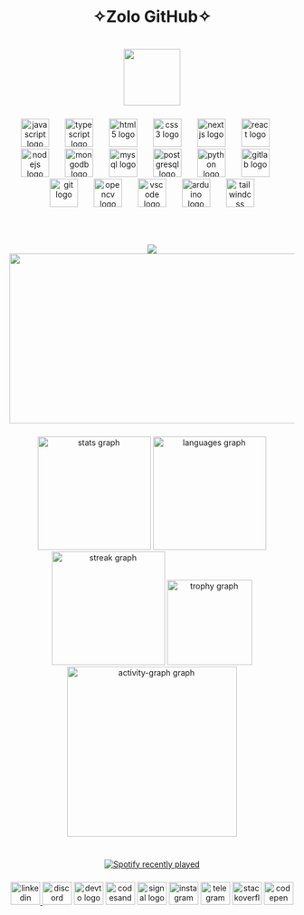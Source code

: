 <h1 align="center">✧Zolo GitHub✧</h1>

###

<br clear="both">
<div align="center">
  <img height="100" src="https://media4.giphy.com/media/v1.Y2lkPTc5MGI3NjExeW1vMHp1NWp2NTF5ZmkxN3k0anZoOGptZmR3bDNibmJibWY1dzgwdiZlcD12MV9pbnRlcm5hbF9naWZfYnlfaWQmY3Q9Zw/h0Cq1ClzO3UpupFPjP/giphy.gifhttps://media4.giphy.com/media/v1.Y2lkPTc5MGI3NjExeW1vMHp1NWp2NTF5ZmkxN3k0anZoOGptZmR3bDNibmJibWY1dzgwdiZlcD12MV9pbnRlcm5hbF9naWZfYnlfaWQmY3Q9Zw/h0Cq1ClzO3UpupFPjP/giphy.gif"  />
</div>


###



<div align="center">
  <img src="https://cdn.jsdelivr.net/gh/devicons/devicon/icons/javascript/javascript-original.svg" height="50" alt="javascript logo"  />
  <img width="20" />
  <img src="https://cdn.jsdelivr.net/gh/devicons/devicon/icons/typescript/typescript-original.svg" height="50" alt="typescript logo"  />
  <img width="20" />
  <img src="https://cdn.jsdelivr.net/gh/devicons/devicon/icons/html5/html5-original.svg" height="50" alt="html5 logo"  />
  <img width="20" />
  <img src="https://cdn.jsdelivr.net/gh/devicons/devicon/icons/css3/css3-original.svg" height="50" alt="css3 logo"  />
  <img width="20" />
  <img src="https://cdn.jsdelivr.net/gh/devicons/devicon/icons/nextjs/nextjs-original.svg" height="50" alt="nextjs logo"  />
  <img width="20" />
  <img src="https://cdn.jsdelivr.net/gh/devicons/devicon/icons/react/react-original.svg" height="50" alt="react logo"  />
  <img width="20" />
  <img src="https://cdn.jsdelivr.net/gh/devicons/devicon/icons/nodejs/nodejs-original.svg" height="50" alt="nodejs logo"  />
  <img width="20" />
  <img src="https://cdn.jsdelivr.net/gh/devicons/devicon/icons/mongodb/mongodb-original.svg" height="50" alt="mongodb logo"  />
  <img width="20" />
  <img src="https://cdn.jsdelivr.net/gh/devicons/devicon/icons/mysql/mysql-original.svg" height="50" alt="mysql logo"  />
  <img width="20" />
  <img src="https://cdn.jsdelivr.net/gh/devicons/devicon/icons/postgresql/postgresql-original.svg" height="50" alt="postgresql logo"  />
  <img width="20" />
  <img src="https://cdn.jsdelivr.net/gh/devicons/devicon/icons/python/python-original.svg" height="50" alt="python logo"  />
  <img width="20" />
  <img src="https://cdn.jsdelivr.net/gh/devicons/devicon/icons/gitlab/gitlab-original.svg" height="50" alt="gitlab logo"  />
  <img width="20" />
  <img src="https://cdn.jsdelivr.net/gh/devicons/devicon/icons/git/git-original.svg" height="50" alt="git logo"  />
  <img width="20" />
  <img src="https://cdn.jsdelivr.net/gh/devicons/devicon/icons/opencv/opencv-original.svg" height="50" alt="opencv logo"  />
  <img width="20" />
  <img src="https://cdn.jsdelivr.net/gh/devicons/devicon/icons/vscode/vscode-original.svg" height="50" alt="vscode logo"  />
  <img width="20" />
  <img src="https://cdn.jsdelivr.net/gh/devicons/devicon/icons/arduino/arduino-original.svg" height="50" alt="arduino logo"  />
  <img width="20" />
  <img src="https://cdn.jsdelivr.net/gh/devicons/devicon/icons/tailwindcss/tailwindcss-original-wordmark.svg" height="50" alt="tailwindcss logo"  />
</div>

###

<br clear="both">


###

<div align="center">
  <img src="https://profile-counter.glitch.me/z0l0git/count.svg?"  />
</div>

<div align="center">
  <a href="https://www.gitanimals.org/en_US?utm_medium=image&utm_source=z0l0git&utm_content=farm">
<img
  src="https://render.gitanimals.org/farms/z0l0git"
  width="600"
  height="300"
/>
</a>
</div>

###

<div align="center">
  <img src="https://github-readme-stats.vercel.app/api?username=z0l0git&hide_title=false&hide_rank=false&show_icons=true&include_all_commits=true&count_private=true&disable_animations=false&theme=radical&locale=en&hide_border=false&order=1&custom_title=Status%20Window" height="200" alt="stats graph"  />
  <img src="https://github-readme-stats.vercel.app/api/top-langs?username=z0l0git&locale=en&hide_title=false&layout=compact&card_width=320&langs_count=6&theme=radical&hide_border=false&order=2" height="200" alt="languages graph"  />
  <img src="https://streak-stats.demolab.com?user=z0l0git&locale=en&mode=daily&theme=radical&hide_border=false&border_radius=5&order=3" height="200" alt="streak graph"  />
  <img src="https://github-profile-trophy.vercel.app?username=z0l0git&theme=radical&column=-1&row=1&margin-w=8&margin-h=8&no-bg=true&no-frame=false&order=4" height="150" alt="trophy graph"  />
  <img src="https://github-readme-activity-graph.vercel.app/graph?username=z0l0git&radius=16&theme=redical&area=true&order=5&custom_title=Contribution%20Graph" height="300" alt="activity-graph graph"  />
</div>

###

<br clear="both">

<div align="center">
  <a href="https://open.spotify.com/user/k8kihskdh5sgbfpm25y9cvm0v">
    <img src="https://spotify-recently-played-readme.vercel.app/api?user=k8kihskdh5sgbfpm25y9cvm0v&count=7&unique=false" alt="Spotify recently played"/>
  </a>
</div>

###

<div align="center">
  <a href="google.com">
   <img src="https://raw.githubusercontent.com/maurodesouza/profile-readme-generator/master/src/assets/icons/social/linkedin/default.svg" width="52" height="40" alt="linkedin logo"  />
    </a>
  <img src="https://raw.githubusercontent.com/maurodesouza/profile-readme-generator/master/src/assets/icons/social/discord/default.svg" width="52" height="40" alt="discord logo"  />
  <img src="https://raw.githubusercontent.com/maurodesouza/profile-readme-generator/master/src/assets/icons/social/devto/default.svg" width="52" height="40" alt="devto logo"  />
  <img src="https://raw.githubusercontent.com/maurodesouza/profile-readme-generator/master/src/assets/icons/social/codesandbox/default.svg" width="52" height="40" alt="codesandbox logo"  />
  <img src="https://raw.githubusercontent.com/maurodesouza/profile-readme-generator/master/src/assets/icons/social/signal/default.svg" width="52" height="40" alt="signal logo"  />
  <img src="https://raw.githubusercontent.com/maurodesouza/profile-readme-generator/master/src/assets/icons/social/instagram/default.svg" href="instagram.com/zolo.zlbyr" width="52" height="40" alt="instagram logo"  />
  <img src="https://raw.githubusercontent.com/maurodesouza/profile-readme-generator/master/src/assets/icons/social/telegram/default.svg" width="52" height="40" alt="telegram logo"  />
  <img src="https://raw.githubusercontent.com/maurodesouza/profile-readme-generator/master/src/assets/icons/social/stackoverflow/default.svg" width="52" height="40" alt="stackoverflow logo"  />
  <img src="https://raw.githubusercontent.com/maurodesouza/profile-readme-generator/master/src/assets/icons/social/codepen/default.svg" width="52" height="40" alt="codepen logo"  />
</div>

###



<!--
<h1 align="center" markdown="1" style="border-bottom-width: 0px">
  ✧Zolo GitHub✧
</h1>
<h1 align="center">  <img src="https://github.com/z0l0git/z0l0git/assets/143938159/fe3860e9-608d-4c17-b7c7-93a26474a9f1" width="60px"/></h1>

<h1 align="center" markdown="1" style="border-bottom-width: 0px">
 🔧Languages and Tools🛠️
</h1>
<div align="center">
  <p align="left" alt="icon" width="50px" style="padding-right:10px;  display:flex; flex-wrap:wrap;"> <svg height="1024pt" viewBox=".5 -.2 1023 1024.1" width="1024pt" xmlns="http://www.w3.org/2000/svg"><path d="m478.5.6c-2.2.2-9.2.9-15.5 1.4-145.3 13.1-281.4 91.5-367.6 212-48 67-78.7 143-90.3 223.5-4.1 28.1-4.6 36.4-4.6 74.5s.5 46.4 4.6 74.5c27.8 192.1 164.5 353.5 349.9 413.3 33.2 10.7 68.2 18 108 22.4 15.5 1.7 82.5 1.7 98 0 68.7-7.6 126.9-24.6 184.3-53.9 8.8-4.5 10.5-5.7 9.3-6.7-.8-.6-38.3-50.9-83.3-111.7l-81.8-110.5-102.5-151.7c-56.4-83.4-102.8-151.6-103.2-151.6-.4-.1-.8 67.3-1 149.6-.3 144.1-.4 149.9-2.2 153.3-2.6 4.9-4.6 6.9-8.8 9.1-3.2 1.6-6 1.9-21.1 1.9h-17.3l-4.6-2.9c-3-1.9-5.2-4.4-6.7-7.3l-2.1-4.5.2-200.5.3-200.6 3.1-3.9c1.6-2.1 5-4.8 7.4-6.1 4.1-2 5.7-2.2 23-2.2 20.4 0 23.8.8 29.1 6.6 1.5 1.6 57 85.2 123.4 185.9s157.2 238.2 201.8 305.7l81 122.7 4.1-2.7c36.3-23.6 74.7-57.2 105.1-92.2 64.7-74.3 106.4-164.9 120.4-261.5 4.1-28.1 4.6-36.4 4.6-74.5s-.5-46.4-4.6-74.5c-27.8-192.1-164.5-353.5-349.9-413.3-32.7-10.6-67.5-17.9-106.5-22.3-9.6-1-75.7-2.1-84-1.3zm209.4 309.4c4.8 2.4 8.7 7 10.1 11.8.8 2.6 1 58.2.8 183.5l-.3 179.8-31.7-48.6-31.8-48.6v-130.7c0-84.5.4-132 1-134.3 1.6-5.6 5.1-10 9.9-12.6 4.1-2.1 5.6-2.3 21.3-2.3 14.8 0 17.4.2 20.7 2z"/><path d="m784.3 945.1c-3.5 2.2-4.6 3.7-1.5 2 2.2-1.3 5.8-4 5.2-4.1-.3 0-2 1-3.7 2.1zm-6.9 4.5c-1.8 1.4-1.8 1.5.4.4 1.2-.6 2.2-1.3 2.2-1.5 0-.8-.5-.6-2.6 1.1zm-5 3c-1.8 1.4-1.8 1.5.4.4 1.2-.6 2.2-1.3 2.2-1.5 0-.8-.5-.6-2.6 1.1zm-5 3c-1.8 1.4-1.8 1.5.4.4 1.2-.6 2.2-1.3 2.2-1.5 0-.8-.5-.6-2.6 1.1zm-7.6 4c-3.8 2-3.6 2.8.2.9 1.7-.9 3-1.8 3-2 0-.7-.1-.6-3.2 1.1z"/></svg>
</p>
</div>
<div align="center" markdown="1">
  <img align="left" alt="icon" width="50px" style="padding-right:10px;" src="https://cdn.jsdelivr.net/gh/devicons/devicon/icons/react/react-original.svg" />
  <img align="left" alt="icon" width="50px" style="padding-right:10px;" src="https://cdn.jsdelivr.net/gh/devicons/devicon/icons/nextjs/nextjs-original.svg" />
  <img align="left" alt="icon" width="50px" style="padding-right:10px;" src="https://cdn.jsdelivr.net/gh/devicons/devicon/icons/javascript/javascript-original.svg" />
  <img align="left" alt="icon" width="50px" style="padding-right:10px;" src="https://cdn.jsdelivr.net/gh/devicons/devicon/icons/nodejs/nodejs-original-wordmark.svg" />
  <img align="left" alt="icon" width="50px" style="padding-right:10px;" src="https://cdn.jsdelivr.net/gh/devicons/devicon/icons/express/express-original.svg" />
  <img align="left" alt="icon" width="50px" style="padding-right:10px;" src="https://cdn.jsdelivr.net/gh/devicons/devicon/icons/python/python-original.svg" />
  <img align="left" alt="icon" width="50px" style="padding-right:10px;" src="https://cdn.jsdelivr.net/gh/devicons/devicon/icons/tailwindcss/tailwindcss-original-wordmark.svg" />
  <img align="left" alt="icon" width="50px" style="padding-right:10px;" src="https://cdn.jsdelivr.net/gh/devicons/devicon/icons/html5/html5-original-wordmark.svg" />
  <img align="left" alt="icon" width="50px" style="padding-right:10px;" src="https://cdn.jsdelivr.net/gh/devicons/devicon/icons/css3/css3-original-wordmark.svg" />
  <img align="left" alt="icon" width="50px" style="padding-right:10px;" src="https://cdn.jsdelivr.net/gh/devicons/devicon/icons/mysql/mysql-original-wordmark.svg" />
  <img align="left" alt="icon" width="50px" style="padding-right:10px;" src="https://cdn.jsdelivr.net/gh/devicons/devicon/icons/flask/flask-original-wordmark.svg" />
  <img align="left" alt="icon" width="50px" style="padding-right:10px;" src="https://cdn.jsdelivr.net/gh/devicons/devicon/icons/arduino/arduino-original-wordmark.svg" />
  <img align="left" alt="icon" width="50px" style="padding-right:10px;" src="https://cdn.jsdelivr.net/gh/devicons/devicon/icons/arduino/arduino-original-wordmark.svg" />
</div>





<h1 align="center" markdown="1"> ★ ★ ★ ★ ★ </h1>


<h1 align="center" markdown="1" style="border-bottom-width: 0px">
 📈Stats📊
</h1>

<div style="display: flex; flex-direction: row; justify-content: center;" align="center" dir="auto" >
 <img class="img" src="https://github-readme-stats.vercel.app/api?username=z0l0git&show_icons=true&theme=radical" />
  <img class="img" src="https://github-readme-stats.vercel.app/api/top-langs/?username=z0l0git&theme=radical&layout=donut" />
</div>


<p align="center"><img src="https://komarev.com/ghpvc/?username=z0l0git&label=Profile%20views&color=0e75b6&style=for-the-badge&color=d83b7d&abbreviated=true" alt="z0l0git" /> </p>

<p align="center"> <a href="https://github.com/ryo-ma/github-profile-trophy"><img src="https://github-profile-trophy.vercel.app/?username=z0l0git" alt="z0l0git" /></a> </p>


---



<h1 align="center" markdown="2" >🌐Socials and Platforms🌐</h1>

<p align="center">
<a href="https://codepen.io/z0l0git" target="blank"><img align="center" src="https://raw.githubusercontent.com/rahuldkjain/github-profile-readme-generator/master/src/images/icons/Social/codepen.svg" alt="z0l0git" height="30" width="40" /></a>
<a href="https://dev.to/@z0l0dev" target="blank"><img align="center" src="https://raw.githubusercontent.com/rahuldkjain/github-profile-readme-generator/master/src/images/icons/Social/devto.svg" alt="@z0l0dev" height="30" width="40" /></a>
<a href="https://stackoverflow.com/users/23343784" target="blank"><img align="center" src="https://raw.githubusercontent.com/rahuldkjain/github-profile-readme-generator/master/src/images/icons/Social/stack-overflow.svg" alt="23343784" height="30" width="40" /></a>
<a href="https://codesandbox.com/zolbayar_in" target="blank"><img align="center" src="https://raw.githubusercontent.com/rahuldkjain/github-profile-readme-generator/master/src/images/icons/Social/codesandbox.svg" alt="zolbayar_in" height="30" width="40" /></a>
<a href="https://instagram.com/zolo.zlbyr" target="blank"><img align="center" src="https://raw.githubusercontent.com/rahuldkjain/github-profile-readme-generator/master/src/images/icons/Social/instagram.svg" alt="zolo.zlbyr" height="30" width="40" /></a>
<a href="https://discordapp.com/users/350358034158977027" target="blank"><img align="center" src="https://raw.githubusercontent.com/rahuldkjain/github-profile-readme-generator/master/src/images/icons/Social/discord.svg" alt="350358034158977027" height="30" width="40" /></a>
</p>


---


<p align="center"><img align="center" src="https://github-readme-streak-stats.herokuapp.com/?user=z0l0git&theme=radical" alt="z0l0git" /></p>


<h1 align="center" markdown="1" style="border-bottom-width: 0px">
 🎯Plans📝
</h1>

### To Do List
heehee
-->




<!--
**z0l0git/z0l0git** is a ✨ _special_ ✨ repository because its `README.md` (this file) appears on your GitHub profile.

Here are some ideas to get you started:

- 🔭 I’m currently working on ...
- 🌱 I’m currently learning ...
- 👯 I’m looking to collaborate on ...
- 🤔 I’m looking for help with ...
- 💬 Ask me about ...
- 📫 How to reach me: ...
- 😄 Pronouns: ...
- ⚡ Fun fact: ...
-->
